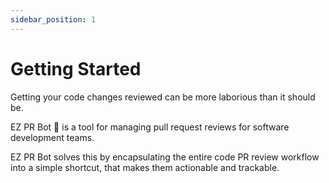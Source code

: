 ```yaml
---
sidebar_position: 1
---
```


# Getting Started

Getting your code changes reviewed can be more laborious than it should be.

EZ PR Bot 🤖 is a tool for managing pull request reviews for software development teams.

EZ PR Bot solves this by encapsulating the entire code PR review workflow into a simple shortcut, 
that makes them actionable and trackable.